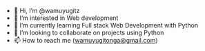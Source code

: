 - 👋 Hi, I’m @wamuyugitz
- 👀 I’m interested in Web development
- 🌱 I’m currently learning Full stack Web Development with Python
- 💞️ I’m looking to collaborate on projects using Python
- 📫 How to reach me (wamuyugitonga@gmail.com)

<!---
wamuyugitz/wamuyugitz is a ✨ special ✨ repository because its `README.md` (this file) appears on your GitHub profile.
You can click the Preview link to take a look at your changes.
--->
